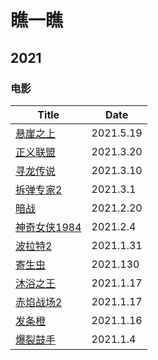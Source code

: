 # 瞧一瞧

## 2021

### 电影

| Title                                                        | Date      |
| ------------------------------------------------------------ | --------- |
| [悬崖之上](https://movie.douban.com/subject/32493124/)       | 2021.5.19 |
| [正义联盟](https://movie.douban.com/subject/2158490/)        | 2021.3.20 |
| [寻龙传说](https://movie.douban.com/subject/34804147/?from=showing) | 2021.3.10 |
| [拆弹专家2](https://movie.douban.com/subject/30171424/?from=subject-page) | 2021.3.1  |
| [暗战](https://movie.douban.com/subject/1298898/)            | 2021.2.20 |
| [神奇女侠1984](https://movie.douban.com/subject/27073752/)   | 2021.2.4  |
| [波拉特2](https://movie.douban.com/subject/4135439/)         | 2021.1.31 |
| [寄生虫](https://movie.douban.com/subject/27010768/)         | 2021.130  |
| [沐浴之王](https://movie.douban.com/subject/34894753/)       | 2021.1.17 |
| [赤焰战场2](https://movie.douban.com/subject/7916027/)       | 2021.1.17 |
| [发条橙](https://movie.douban.com/subject/1292233/)          | 2021.1.16 |
| [爆裂鼓手](https://movie.douban.com/subject/25773932/)       | 2021.1.4  |

